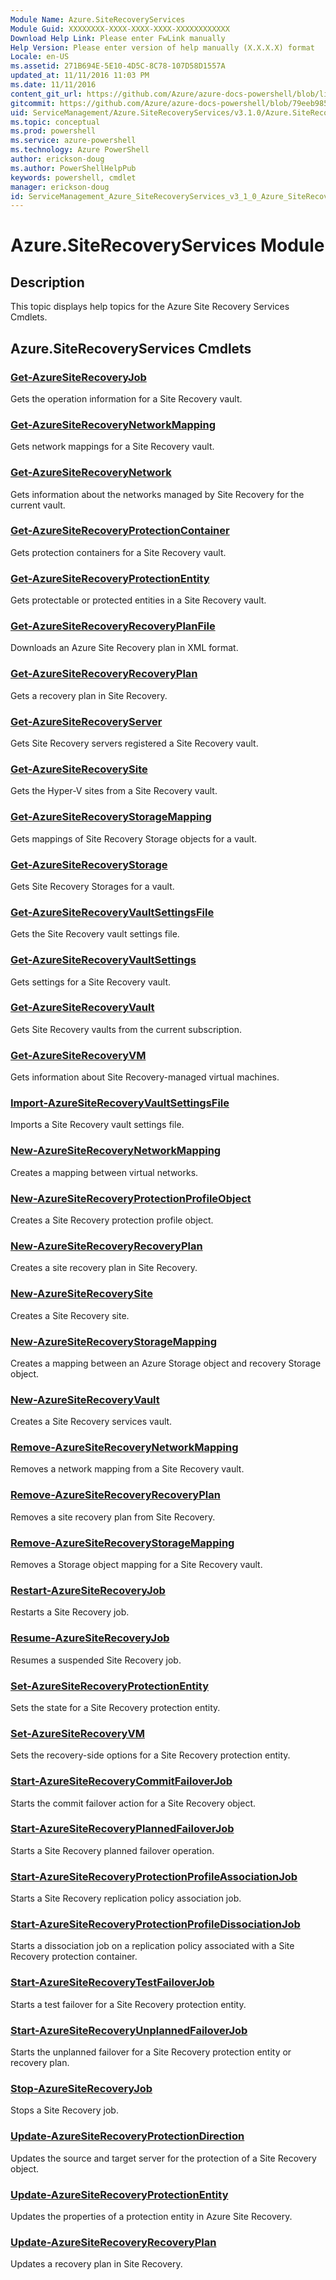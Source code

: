 ```yaml
---
Module Name: Azure.SiteRecoveryServices
Module Guid: XXXXXXXX-XXXX-XXXX-XXXX-XXXXXXXXXXXX
Download Help Link: Please enter FwLink manually
Help Version: Please enter version of help manually (X.X.X.X) format
Locale: en-US
ms.assetid: 271B694E-5E10-4D5C-8C78-107D58D1557A
updated_at: 11/11/2016 11:03 PM
ms.date: 11/11/2016
content_git_url: https://github.com/Azure/azure-docs-powershell/blob/live/azureps-cmdlets-docs/ServiceManagement/Azure.SiteRecoveryServices/v3.1.0/Azure.SiteRecoveryServices.md
gitcommit: https://github.com/Azure/azure-docs-powershell/blob/79eeb985ea480979357fb4695832a0c3d29a48bf/azureps-cmdlets-docs/ServiceManagement/Azure.SiteRecoveryServices/v3.1.0/Azure.SiteRecoveryServices.md
uid: ServiceManagement/Azure.SiteRecoveryServices/v3.1.0/Azure.SiteRecoveryServices.md
ms.topic: conceptual
ms.prod: powershell
ms.service: azure-powershell
ms.technology: Azure PowerShell
author: erickson-doug
ms.author: PowerShellHelpPub
keywords: powershell, cmdlet
manager: erickson-doug
id: ServiceManagement_Azure_SiteRecoveryServices_v3_1_0_Azure_SiteRecoveryServices_md
---
```


# Azure.SiteRecoveryServices Module
## Description
This topic displays help topics for the Azure Site Recovery Services Cmdlets.

## Azure.SiteRecoveryServices Cmdlets
### [Get-AzureSiteRecoveryJob](./Get-AzureSiteRecoveryJob.md)
Gets the operation information for a Site Recovery vault.


### [Get-AzureSiteRecoveryNetworkMapping](./Get-AzureSiteRecoveryNetworkMapping.md)
Gets network mappings for a Site Recovery vault.


### [Get-AzureSiteRecoveryNetwork](./Get-AzureSiteRecoveryNetwork.md)
Gets information about the networks managed by Site Recovery for the current vault.


### [Get-AzureSiteRecoveryProtectionContainer](./Get-AzureSiteRecoveryProtectionContainer.md)
Gets protection containers for a Site Recovery vault.


### [Get-AzureSiteRecoveryProtectionEntity](./Get-AzureSiteRecoveryProtectionEntity.md)
Gets protectable or protected entities in a Site Recovery vault.


### [Get-AzureSiteRecoveryRecoveryPlanFile](./Get-AzureSiteRecoveryRecoveryPlanFile.md)
Downloads an Azure Site Recovery plan in XML format.


### [Get-AzureSiteRecoveryRecoveryPlan](./Get-AzureSiteRecoveryRecoveryPlan.md)
Gets a recovery plan in Site Recovery.


### [Get-AzureSiteRecoveryServer](./Get-AzureSiteRecoveryServer.md)
Gets Site Recovery servers registered a Site Recovery vault.


### [Get-AzureSiteRecoverySite](./Get-AzureSiteRecoverySite.md)
Gets the Hyper-V sites from a Site Recovery vault.


### [Get-AzureSiteRecoveryStorageMapping](./Get-AzureSiteRecoveryStorageMapping.md)
Gets mappings of Site Recovery Storage objects for a vault.


### [Get-AzureSiteRecoveryStorage](./Get-AzureSiteRecoveryStorage.md)
Gets Site Recovery Storages for a vault.


### [Get-AzureSiteRecoveryVaultSettingsFile](./Get-AzureSiteRecoveryVaultSettingsFile.md)
Gets the Site Recovery vault settings file.


### [Get-AzureSiteRecoveryVaultSettings](./Get-AzureSiteRecoveryVaultSettings.md)
Gets settings for a Site Recovery vault.


### [Get-AzureSiteRecoveryVault](./Get-AzureSiteRecoveryVault.md)
Gets Site Recovery vaults from the current subscription.


### [Get-AzureSiteRecoveryVM](./Get-AzureSiteRecoveryVM.md)
Gets information about Site Recovery-managed virtual machines.


### [Import-AzureSiteRecoveryVaultSettingsFile](./Import-AzureSiteRecoveryVaultSettingsFile.md)
Imports a Site Recovery vault settings file.


### [New-AzureSiteRecoveryNetworkMapping](./New-AzureSiteRecoveryNetworkMapping.md)
Creates a mapping between virtual networks.


### [New-AzureSiteRecoveryProtectionProfileObject](./New-AzureSiteRecoveryProtectionProfileObject.md)
Creates a Site Recovery protection profile object.


### [New-AzureSiteRecoveryRecoveryPlan](./New-AzureSiteRecoveryRecoveryPlan.md)
Creates a site recovery plan in Site Recovery.


### [New-AzureSiteRecoverySite](./New-AzureSiteRecoverySite.md)
Creates a Site Recovery site.


### [New-AzureSiteRecoveryStorageMapping](./New-AzureSiteRecoveryStorageMapping.md)
Creates a mapping between an Azure Storage object and recovery Storage object.


### [New-AzureSiteRecoveryVault](./New-AzureSiteRecoveryVault.md)
Creates a Site Recovery services vault.


### [Remove-AzureSiteRecoveryNetworkMapping](./Remove-AzureSiteRecoveryNetworkMapping.md)
Removes a network mapping from a Site Recovery vault.


### [Remove-AzureSiteRecoveryRecoveryPlan](./Remove-AzureSiteRecoveryRecoveryPlan.md)
Removes a site recovery plan from Site Recovery.


### [Remove-AzureSiteRecoveryStorageMapping](./Remove-AzureSiteRecoveryStorageMapping.md)
Removes a Storage object mapping for a Site Recovery vault.


### [Restart-AzureSiteRecoveryJob](./Restart-AzureSiteRecoveryJob.md)
Restarts a Site Recovery job.


### [Resume-AzureSiteRecoveryJob](./Resume-AzureSiteRecoveryJob.md)
Resumes a suspended Site Recovery job.


### [Set-AzureSiteRecoveryProtectionEntity](./Set-AzureSiteRecoveryProtectionEntity.md)
Sets the state for a Site Recovery protection entity.


### [Set-AzureSiteRecoveryVM](./Set-AzureSiteRecoveryVM.md)
Sets the recovery-side options for a Site Recovery protection entity.


### [Start-AzureSiteRecoveryCommitFailoverJob](./Start-AzureSiteRecoveryCommitFailoverJob.md)
Starts the commit failover action for a Site Recovery object.


### [Start-AzureSiteRecoveryPlannedFailoverJob](./Start-AzureSiteRecoveryPlannedFailoverJob.md)
Starts a Site Recovery planned failover operation.


### [Start-AzureSiteRecoveryProtectionProfileAssociationJob](./Start-AzureSiteRecoveryProtectionProfileAssociationJob.md)
Starts a Site Recovery replication policy association job.


### [Start-AzureSiteRecoveryProtectionProfileDissociationJob](./Start-AzureSiteRecoveryProtectionProfileDissociationJob.md)
Starts a dissociation job on a replication policy associated with a Site Recovery protection container.


### [Start-AzureSiteRecoveryTestFailoverJob](./Start-AzureSiteRecoveryTestFailoverJob.md)
Starts a test failover for a Site Recovery protection entity.


### [Start-AzureSiteRecoveryUnplannedFailoverJob](./Start-AzureSiteRecoveryUnplannedFailoverJob.md)
Starts the unplanned failover for a Site Recovery protection entity or recovery plan.


### [Stop-AzureSiteRecoveryJob](./Stop-AzureSiteRecoveryJob.md)
Stops a Site Recovery job.


### [Update-AzureSiteRecoveryProtectionDirection](./Update-AzureSiteRecoveryProtectionDirection.md)
Updates the source and target server for the protection of a Site Recovery object.


### [Update-AzureSiteRecoveryProtectionEntity](./Update-AzureSiteRecoveryProtectionEntity.md)
Updates the properties of a protection entity in Azure Site Recovery.


### [Update-AzureSiteRecoveryRecoveryPlan](./Update-AzureSiteRecoveryRecoveryPlan.md)
Updates a recovery plan in Site Recovery.



